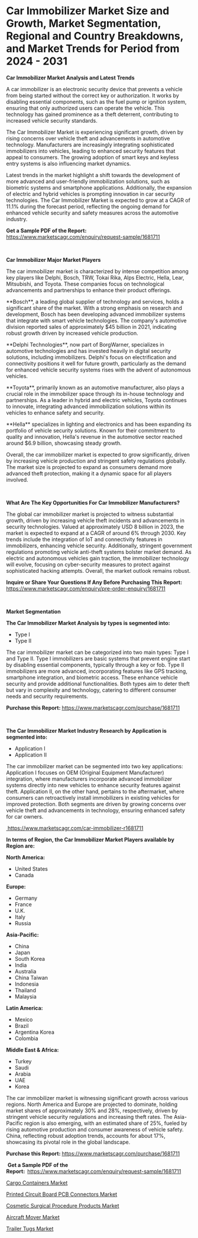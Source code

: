 <p><h1>Car Immobilizer Market Size and Growth, Market Segmentation, Regional and Country Breakdowns, and Market Trends for Period from 2024 -  2031</h1></p><p><strong>Car Immobilizer Market Analysis and Latest Trends</strong></p>
<p><p>A car immobilizer is an electronic security device that prevents a vehicle from being started without the correct key or authorization. It works by disabling essential components, such as the fuel pump or ignition system, ensuring that only authorized users can operate the vehicle. This technology has gained prominence as a theft deterrent, contributing to increased vehicle security standards.</p><p>The Car Immobilizer Market is experiencing significant growth, driven by rising concerns over vehicle theft and advancements in automotive technology. Manufacturers are increasingly integrating sophisticated immobilizers into vehicles, leading to enhanced security features that appeal to consumers. The growing adoption of smart keys and keyless entry systems is also influencing market dynamics.</p><p>Latest trends in the market highlight a shift towards the development of more advanced and user-friendly immobilization solutions, such as biometric systems and smartphone applications. Additionally, the expansion of electric and hybrid vehicles is prompting innovation in car security technologies. The Car Immobilizer Market is expected to grow at a CAGR of 11.1% during the forecast period, reflecting the ongoing demand for enhanced vehicle security and safety measures across the automotive industry.</p></p>
<p><strong>Get a Sample PDF of the Report:&nbsp;</strong> <a href="https://www.marketscagr.com/enquiry/request-sample/1681711?utm_campaign=1126&utm_medium=2&utm_source=Github&utm_content=ia&utm_term=01102024&utm_id=car-immobilizer">https://www.marketscagr.com/enquiry/request-sample/1681711</a></p>
<p>&nbsp;</p>
<p><strong>Car Immobilizer Major Market Players</strong></p>
<p><p>The car immobilizer market is characterized by intense competition among key players like Delphi, Bosch, TRW, Tokai Rika, Alps Electric, Hella, Lear, Mitsubishi, and Toyota. These companies focus on technological advancements and partnerships to enhance their product offerings.</p><p>**Bosch**, a leading global supplier of technology and services, holds a significant share of the market. With a strong emphasis on research and development, Bosch has been developing advanced immobilizer systems that integrate with smart vehicle technologies. The company's automotive division reported sales of approximately $45 billion in 2021, indicating robust growth driven by increased vehicle production.</p><p>**Delphi Technologies**, now part of BorgWarner, specializes in automotive technologies and has invested heavily in digital security solutions, including immobilizers. Delphi's focus on electrification and connectivity positions it well for future growth, particularly as the demand for enhanced vehicle security systems rises with the advent of autonomous vehicles.</p><p>**Toyota**, primarily known as an automotive manufacturer, also plays a crucial role in the immobilizer space through its in-house technology and partnerships. As a leader in hybrid and electric vehicles, Toyota continues to innovate, integrating advanced immobilization solutions within its vehicles to enhance safety and security.</p><p>**Hella** specializes in lighting and electronics and has been expanding its portfolio of vehicle security solutions. Known for their commitment to quality and innovation, Hella's revenue in the automotive sector reached around $6.9 billion, showcasing steady growth.</p><p>Overall, the car immobilizer market is expected to grow significantly, driven by increasing vehicle production and stringent safety regulations globally. The market size is projected to expand as consumers demand more advanced theft protection, making it a dynamic space for all players involved.</p></p>
<p>&nbsp;</p>
<p><strong>What Are The Key Opportunities For Car Immobilizer Manufacturers?</strong></p>
<p><p>The global car immobilizer market is projected to witness substantial growth, driven by increasing vehicle theft incidents and advancements in security technologies. Valued at approximately USD 8 billion in 2023, the market is expected to expand at a CAGR of around 6% through 2030. Key trends include the integration of IoT and connectivity features in immobilizers, enhancing vehicle security. Additionally, stringent government regulations promoting vehicle anti-theft systems bolster market demand. As electric and autonomous vehicles gain traction, the immobilizer technology will evolve, focusing on cyber-security measures to protect against sophisticated hacking attempts. Overall, the market outlook remains robust.</p></p>
<p><strong>Inquire or Share Your Questions If Any Before Purchasing This Report:</strong> <a href="https://www.marketscagr.com/enquiry/pre-order-enquiry/1681711?utm_campaign=1126&utm_medium=2&utm_source=Github&utm_content=ia&utm_term=01102024&utm_id=car-immobilizer">https://www.marketscagr.com/enquiry/pre-order-enquiry/1681711</a></p>
<p>&nbsp;</p>
<p><strong>Market Segmentation</strong></p>
<p><strong>The Car Immobilizer Market Analysis by types is segmented into:</strong></p>
<p><ul><li>Type I</li><li>Type II</li></ul></p>
<p><p>The car immobilizer market can be categorized into two main types: Type I and Type II. Type I immobilizers are basic systems that prevent engine start by disabling essential components, typically through a key or fob. Type II immobilizers are more advanced, incorporating features like GPS tracking, smartphone integration, and biometric access. These enhance vehicle security and provide additional functionalities. Both types aim to deter theft but vary in complexity and technology, catering to different consumer needs and security requirements.</p></p>
<p><strong>Purchase this Report:&nbsp;</strong><a href="https://www.marketscagr.com/purchase/1681711?utm_campaign=1126&utm_medium=2&utm_source=Github&utm_content=ia&utm_term=01102024&utm_id=car-immobilizer">https://www.marketscagr.com/purchase/1681711</a></p>
<p>&nbsp;</p>
<p><strong>The Car Immobilizer Market Industry Research by Application is segmented into:</strong></p>
<p><ul><li>Application I</li><li>Application II</li></ul></p>
<p><p>The car immobilizer market can be segmented into two key applications: Application I focuses on OEM (Original Equipment Manufacturer) integration, where manufacturers incorporate advanced immobilizer systems directly into new vehicles to enhance security features against theft. Application II, on the other hand, pertains to the aftermarket, where consumers can retroactively install immobilizers in existing vehicles for improved protection. Both segments are driven by growing concerns over vehicle theft and advancements in technology, ensuring enhanced safety for car owners.</p></p>
<p><a href="https://www.marketscagr.com/car-immobilizer-r1681711?utm_campaign=1126&utm_medium=2&utm_source=Github&utm_content=ia&utm_term=01102024&utm_id=car-immobilizer">&nbsp;https://www.marketscagr.com/car-immobilizer-r1681711</a></p>
<p><strong>In terms of Region, the Car Immobilizer Market Players available by Region are:</strong></p>
<p>
    <p> <strong> North America: </strong>
        <ul>
            <li>United States</li>
            <li>Canada</li>
        </ul>
        </p> 
    <p> <strong> Europe: </strong>
        <ul>
            <li>Germany</li>
            <li>France</li>
            <li>U.K.</li>
            <li>Italy</li>
            <li>Russia</li>
        </ul>
        </p> 
    <p> <strong> Asia-Pacific: </strong>
        <ul>
            <li>China</li>
            <li>Japan</li>
            <li>South Korea</li>
            <li>India</li>
            <li>Australia</li>
            <li>China Taiwan</li>
            <li>Indonesia</li>
            <li>Thailand</li>
            <li>Malaysia</li>
        </ul>
        </p> 
    <p> <strong> Latin America: </strong>
        <ul>
            <li>Mexico</li>
            <li>Brazil</li>
            <li>Argentina Korea</li>
            <li>Colombia</li>
        </ul>
        </p> 
    <p> <strong> Middle East & Africa: </strong>
        <ul>
            <li>Turkey</li>
            <li>Saudi</li>
            <li>Arabia</li>
            <li>UAE</li>
            <li>Korea</li>
        </ul>
    </p>
    </p>
<p><p>The car immobilizer market is witnessing significant growth across various regions. North America and Europe are projected to dominate, holding market shares of approximately 30% and 28%, respectively, driven by stringent vehicle security regulations and increasing theft rates. The Asia-Pacific region is also emerging, with an estimated share of 25%, fueled by rising automotive production and consumer awareness of vehicle safety. China, reflecting robust adoption trends, accounts for about 17%, showcasing its pivotal role in the global landscape.</p></p>
<p><strong>Purchase this Report: </strong><a href="https://www.marketscagr.com/purchase/1681711?utm_campaign=1126&utm_medium=2&utm_source=Github&utm_content=ia&utm_term=01102024&utm_id=car-immobilizer">https://www.marketscagr.com/purchase/1681711</a></p>
<p>&nbsp;<strong>Get a Sample PDF of the Report:&nbsp;&nbsp;</strong><a href="https://www.marketscagr.com/enquiry/request-sample/1681711?utm_campaign=1126&utm_medium=2&utm_source=Github&utm_content=ia&utm_term=01102024&utm_id=car-immobilizer">https://www.marketscagr.com/enquiry/request-sample/1681711</a></p>
<p><strong></strong></p>
<p><p><a href="https://www.linkedin.com/pulse/cargo-containers-market-revolution-2024-2031-trends-shaping-kq7of?utm_campaign=1126&utm_medium=2&utm_source=Github&utm_content=ia&utm_term=01102024&utm_id=car-immobilizer">Cargo Containers Market</a></p><p><a href="https://issuu.com/reportprime-2/docs/printed-circuit-board-pcb-connector_677a0c34b5a35a?utm_campaign=1126&utm_medium=2&utm_source=Github&utm_content=ia&utm_term=01102024&utm_id=car-immobilizer">Printed Circuit Board PCB Connectors Market</a></p><p><a href="https://issuu.com/reportprime-2/docs/cosmetic-surgical-procedure-product_3dc9fc0c705e94?utm_campaign=1126&utm_medium=2&utm_source=Github&utm_content=ia&utm_term=01102024&utm_id=car-immobilizer">Cosmetic Surgical Procedure Products Market</a></p><p><a href="https://www.linkedin.com/pulse/aircraft-mover-market-outlook-complete-industry-analysis-2024-sutif?utm_campaign=1126&utm_medium=2&utm_source=Github&utm_content=ia&utm_term=01102024&utm_id=car-immobilizer">Aircraft Mover Market</a></p><p><a href="https://www.linkedin.com/pulse/global-trailer-tugs-market-analysis-key-trends-future-projections-vr7gf?utm_campaign=1126&utm_medium=2&utm_source=Github&utm_content=ia&utm_term=01102024&utm_id=car-immobilizer">Trailer Tugs Market</a></p></p>